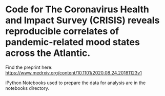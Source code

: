 # Code for The Coronavirus Health and Impact Survey (CRISIS) reveals reproducible correlates of pandemic-related mood states across the Atlantic.

Find the preprint here: https://www.medrxiv.org/content/10.1101/2020.08.24.20181123v1

iPython Notebooks used to prepare the data for analysis are in the notebooks directory.